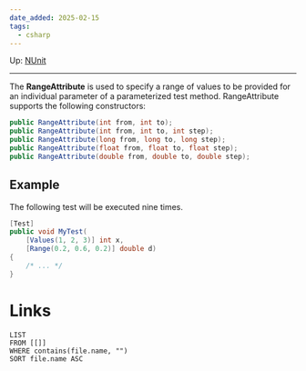```yaml
---
date_added: 2025-02-15
tags:
  - csharp
---
```

Up: [NUnit](NUnit.md)
___
 The **RangeAttribute** is used to specify a range of values to be provided for an individual parameter of a parameterized test method.
RangeAttribute supports the following constructors:

```csharp
public RangeAttribute(int from, int to);
public RangeAttribute(int from, int to, int step);
public RangeAttribute(long from, long to, long step);
public RangeAttribute(float from, float to, float step);
public RangeAttribute(double from, double to, double step);
```

## Example

The following test will be executed nine times.

```csharp
[Test]
public void MyTest(
    [Values(1, 2, 3)] int x,
    [Range(0.2, 0.6, 0.2)] double d)
{
    /* ... */
}
```
# Links
```dataview
LIST
FROM [[]]
WHERE contains(file.name, "")
SORT file.name ASC
```
